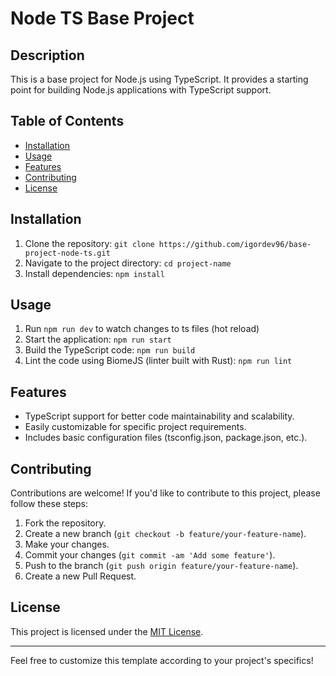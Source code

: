 # Node TS Base Project

## Description
This is a base project for Node.js using TypeScript. It provides a starting point for building Node.js applications with TypeScript support.

## Table of Contents
- [Installation](#installation)
- [Usage](#usage)
- [Features](#features)
- [Contributing](#contributing)
- [License](#license)

## Installation
1. Clone the repository: `git clone https://github.com/igordev96/base-project-node-ts.git`
2. Navigate to the project directory: `cd project-name`
3. Install dependencies: `npm install`

## Usage
1. Run `npm run dev` to watch changes to ts files (hot reload)
2. Start the application: `npm run start`
3. Build the TypeScript code: `npm run build`
4. Lint the code using BiomeJS (linter built with Rust): `npm run lint`

## Features
- TypeScript support for better code maintainability and scalability.
- Easily customizable for specific project requirements.
- Includes basic configuration files (tsconfig.json, package.json, etc.).

## Contributing
Contributions are welcome! If you'd like to contribute to this project, please follow these steps:
1. Fork the repository.
2. Create a new branch (`git checkout -b feature/your-feature-name`).
3. Make your changes.
4. Commit your changes (`git commit -am 'Add some feature'`).
5. Push to the branch (`git push origin feature/your-feature-name`).
6. Create a new Pull Request.

## License
This project is licensed under the [MIT License](LICENSE).

---

Feel free to customize this template according to your project's specifics!
